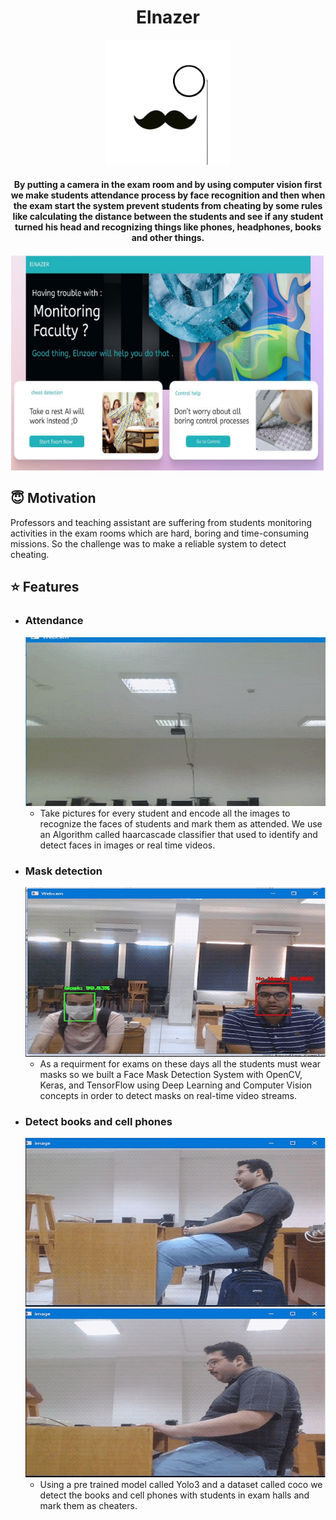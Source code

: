 <h1 align="center">Elnazer</h1>

<div align= "center"><img src="https://github.com/meomnzak/Elnazer/blob/main/Grad/captures/logo.png" width="200" height="200"/>
  <h4>By putting a camera in the exam room and by using computer vision first we make  students attendance process by face recognition and then when the exam start the system prevent students from cheating by some rules like calculating the distance between the students and see if any student turned his head and recognizing things like phones, headphones, books and other things.</h4>
</div>

<div align= "center"><img src="https://github.com/meomnzak/Elnazer/blob/main/Grad/captures/home.PNG"/></div>

## :innocent: Motivation
Professors and teaching assistant are suffering from students monitoring activities in the exam rooms which are hard, boring and time-consuming missions. So the challenge was to make a reliable system to detect cheating.


## :star: Features
 - ### Attendance
      <img width="607" alt="attendace" src="https://github.com/meomnzak/Elnazer/blob/main/Grad/captures/attendance.gif">
      
      - Take pictures for every student and encode all the images to recognize the faces of students and mark them as attended. We use an Algorithm called haarcascade classifier that used to identify and detect faces in images or real time videos.

      
 - ### Mask detection
      <img width="607" alt="mask" src="https://github.com/meomnzak/Elnazer/blob/main/Grad/captures/mask.gif">
      
      - As a requirment for exams on these days all the students must wear masks so we built a Face Mask Detection System with OpenCV, Keras, and TensorFlow using Deep Learning and Computer Vision concepts in order to detect masks on real-time video streams.
 
 - ### Detect books and cell phones
      <img width="607" alt="book" src="https://github.com/meomnzak/Elnazer/blob/main/Grad/captures/book.gif">
      <img width="607" alt="phone" src="https://github.com/meomnzak/Elnazer/blob/main/Grad/captures/phone.gif">
      
      - Using a pre trained model called Yolo3 and a dataset called coco we detect the books and cell phones with students in exam halls and mark them as cheaters.







